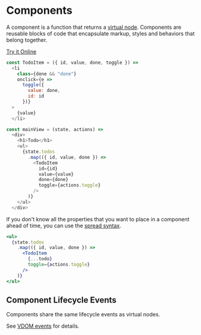 # Components

A component is a function that returns a [virtual node](/docs/vnodes.md). Components are reusable blocks of code that encapsulate markup, styles and behaviors that belong together.

[Try it Online](https://codepen.io/hyperapp/pen/zNxRLy)

```js
const TodoItem = ({ id, value, done, toggle }) =>
  <li
    class={done && "done"}
    onclick={e =>
      toggle({
        value: done,
        id: id
      })}
  >
    {value}
  </li>

const mainView = (state, actions) =>
  <div>
    <h1>Todo</h1>
    <ul>
      {state.todos
        .map(({ id, value, done }) =>
          <TodoItem
            id={id}
            value={value}
            done={done}
            toggle={actions.toggle}
          />
        )}
    </ul>
  </div>
```

If you don't know all the properties that you want to place in a component ahead of time, you can use the [spread syntax](https://developer.mozilla.org/en-US/docs/Web/JavaScript/Reference/Operators/Spread_operator).

```jsx
<ul>
  {state.todos
    .map(({ id, value, done }) =>
      <TodoItem
        {...todo}
        toggle={actions.toggle}
      />
    )}
</ul>
```

## Component Lifecycle Events

Components share the same lifecycle events as virtual nodes.

See [VDOM events](/docs/vdom-events.md) for details.


